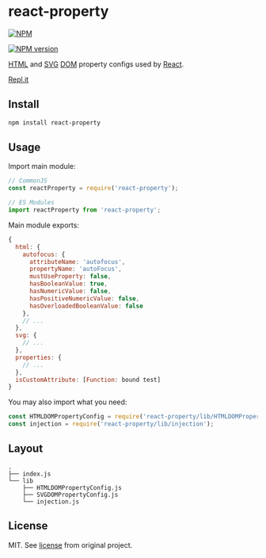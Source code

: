 # react-property

[![NPM](https://nodei.co/npm/react-property.png)](https://nodei.co/npm/react-property/)

[![NPM version](https://img.shields.io/npm/v/react-property.svg)](https://www.npmjs.com/package/react-property)

[HTML](https://github.com/facebook/react/blob/15-stable/src/renderers/dom/shared/HTMLDOMPropertyConfig.js) and [SVG](https://github.com/facebook/react/blob/15-stable/src/renderers/dom/shared/SVGDOMPropertyConfig.js) [DOM](https://github.com/facebook/react/blob/15-stable/src/renderers/dom/shared/DOMProperty.js) property configs used by [React](https://github.com/facebook/react).

[Repl.it](https://repl.it/@remarkablemark/react-property)

## Install

```sh
npm install react-property
```

## Usage

Import main module:

```js
// CommonJS
const reactProperty = require('react-property');

// ES Modules
import reactProperty from 'react-property';
```

Main module exports:

```js
{
  html: {
    autofocus: {
      attributeName: 'autofocus',
      propertyName: 'autoFocus',
      mustUseProperty: false,
      hasBooleanValue: true,
      hasNumericValue: false,
      hasPositiveNumericValue: false,
      hasOverloadedBooleanValue: false
    },
    // ...
  },
  svg: {
    // ...
  },
  properties: {
    // ...
  },
  isCustomAttribute: [Function: bound test]
}
```

You may also import what you need:

```js
const HTMLDOMPropertyConfig = require('react-property/lib/HTMLDOMPropertyConfig');
const injection = require('react-property/lib/injection');
```

## Layout

```
.
├── index.js
└── lib
    ├── HTMLDOMPropertyConfig.js
    ├── SVGDOMPropertyConfig.js
    └── injection.js
```

## License

MIT. See [license](https://github.com/facebook/react/blob/15-stable/LICENSE) from original project.
